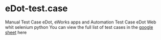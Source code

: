 # eDot-test.case
Manual Test Case eDot, eWorks apps and  Automation Test Case eDot Web whit selenium python
You can view the full list of test cases in the [google sheet]([url](https://docs.google.com/spreadsheets/d/1u_luxuzqan_vjnlVtrsaFvtx4QWI0jwZNFD4CegQbEY/edit?gid=260921553#gid=260921553)) here
